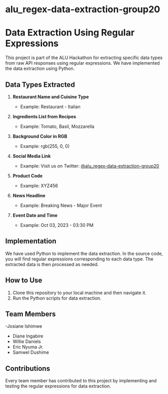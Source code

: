 # alu_regex-data-extraction-group20
# Data Extraction Using Regular Expressions

This project is part of the ALU Hackathon for extracting specific data types from raw API responses using regular expressions. We have implemented the data extraction using Python.

## Data Types Extracted

1. **Restaurant Name and Cuisine Type**
   - Example: Restaurant - Italian

2. **Ingredients List from Recipes**
   - Example: Tomato, Basil, Mozzarella

3. **Background Color in RGB**
   - Example: rgb(255, 0, 0)

4. **Social Media Link**
   - Example: Visit us on Twitter: [@alu_regex-data-extraction-group20](https://twitter.com/alu_regex-data-extraction-group20)

5. **Product Code**
   - Example: XYZ456

6. **News Headline**
   - Example: Breaking News - Major Event

7. **Event Date and Time**
   - Example: Oct 03, 2023 - 03:30 PM

## Implementation

We have used Python to implement the data extraction. In the source code, you will find regular expressions corresponding to each data type. The extracted data is then processed as needed.



## How to Use

1. Clone this repository to your local machine and then navigate it.
2. Run the Python scripts for data extraction.

## Team Members
-Josiane Ishimwe
- Diane Ingabire
- Willie Daniels
- Eric Nyuma Jr.
- Samwel Dushime

## Contributions

Every team member has contributed to this project by implementing and testing the regular expressions for data extraction.





